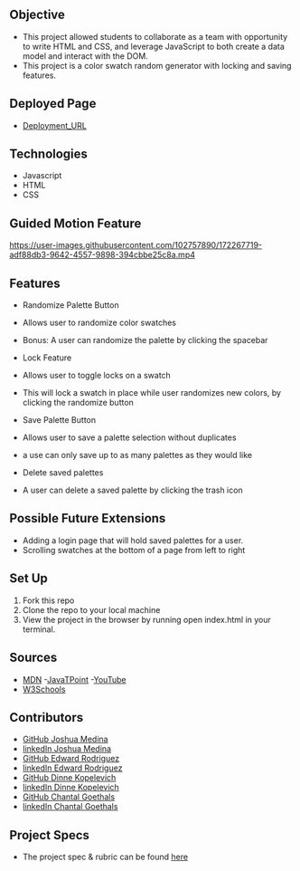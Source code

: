 ## Objective
  - This project allowed students to collaborate as a team with opportunity to write HTML and CSS, and leverage JavaScript to both create a data model and interact with the DOM. 
  - This project is a color swatch random generator with locking and saving features. 
 
## Deployed Page
- [Deployment_URL](https://goecha.github.io/colorando/)


## Technologies
  - Javascript
  - HTML
  - CSS

## Guided Motion Feature

  https://user-images.githubusercontent.com/102757890/172267719-adf88db3-9642-4557-9898-394cbbe25c8a.mp4


## Features
- Randomize Palette Button 
 - Allows user to randomize color swatches
 - Bonus: A user can randomize the palette by clicking the spacebar

- Lock Feature 
 - Allows user to toggle locks on a swatch
 - This will lock a swatch in place while user randomizes new colors, by clicking the randomize button 

- Save Palette Button 
 - Allows user to save a palette selection without duplicates
 - a use can only save up to as many palettes as they would like

- Delete saved palettes
 - A user can delete a saved palette by clicking the trash icon 

## Possible Future Extensions
- Adding a login page that will hold saved palettes for a user. 
- Scrolling swatches at the bottom of a page from left to right

## Set Up
1. Fork this repo  
2. Clone the repo to your local machine
3. View the project in the browser by running open index.html in your terminal.

## Sources
 - [MDN](http://developer.mozilla.org/en-US/)
 -[JavaTPoint](https://www.javatpoint.com/how-to-check-a-radio-button-using-javascript)
 -[YouTube](https://www.youtube.com/)
 - [W3Schools](https://www.w3schools.com/)

## Contributors
  - [GitHub Joshua Medina](https://github.com/jrmedina)
  -  [linkedIn Joshua Medina](https://www.linkedin.com/in/joshua-medina/)
  - [GitHub Edward Rodriguez](https://github.com/edjrodriguez)
  - [linkedIn Edward Rodriguez](https://www.linkedin.com/in/edward-rodriguez-1b497423b/)
  - [GitHub Dinne Kopelevich](https://github.com/DinneK)
  - [linkedIn Dinne Kopelevich](https://www.linkedin.com/in/dinne-kopelevich-174584a/)
  - [GitHub Chantal Goethals](https://github.com/GOECHA)
  - [linkedIn Chantal Goethals](https://www.linkedin.com/in/chantalgoethalsgoecha/)


## Project Specs
  - The project spec & rubric can be found [here](https://frontend.turing.edu/projects/module-1/colorandom-v2.html)